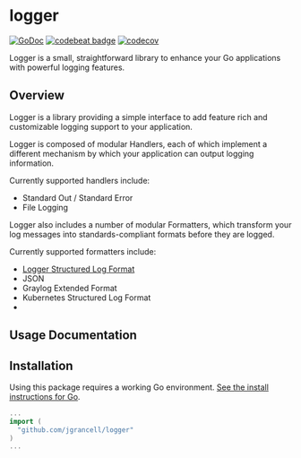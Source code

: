 logger
===

[![GoDoc](https://godoc.org/github.com/jgrancell/logger?status.svg)](https://pkg.go.dev/github.com/jgrancell/logger)
[![codebeat badge](https://codebeat.co/badges/19c16d5c-407f-478a-9b4e-3ffdb070607c)](https://codebeat.co/projects/github-com-jgrancell-logger-main)
[![codecov](https://codecov.io/gh/jgrancell/logger/branch/master/graph/badge.svg)](https://codecov.io/gh/jgrancell/logger)

Logger is a small, straightforward library to enhance your Go applications with powerful logging features.

## Overview
Logger is a library providing a simple interface to add feature rich and customizable logging support to your application.

Logger is composed of modular Handlers, each of which implement a different mechanism by which your application can output logging information.

Currently supported handlers include:
- Standard Out / Standard Error
- File Logging

Logger also includes a number of modular Formatters, which transform your log messages into standards-compliant formats before they are logged.

Currently supported formatters include:
- [Logger Structured Log Format](./docs/formats.md#logger-structured-log-format)
- JSON
- Graylog Extended Format
- Kubernetes Structured Log Format
-

## Usage Documentation



## Installation

Using this package requires a working Go environment. [See the install instructions for Go](http://golang.org/doc/install.html).

```go
...
import (
  "github.com/jgrancell/logger"
)
...
```